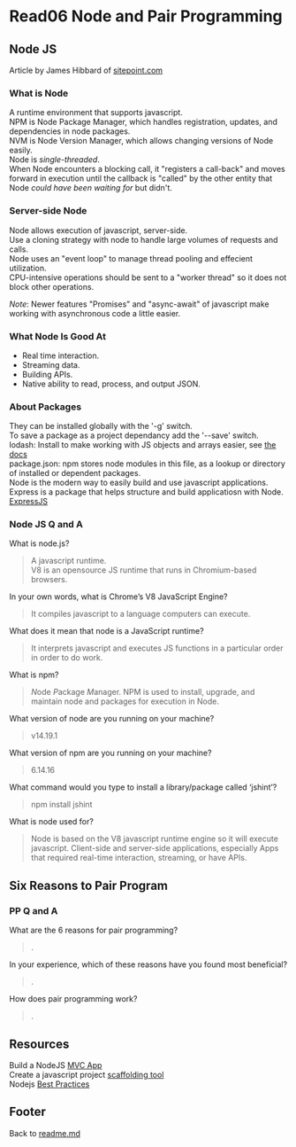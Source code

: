 # Read06 Node and Pair Programming

## Node JS

Article by James Hibbard of [sitepoint.com](https://www.sitepoint.com/an-introduction-to-node-js/)

### What is Node

A runtime environment that supports javascript.  
NPM is Node Package Manager, which handles registration, updates, and dependencies in node packages.  
NVM is Node Version Manager, which allows changing versions of Node easily.  
Node is *single-threaded*.  
When Node encounters a blocking call, it "registers a call-back" and moves forward in execution until the callback is "called" by the other entity that Node *could have been waiting for* but didn't.  

### Server-side Node

Node allows execution of javascript, server-side.  
Use a cloning strategy with node to handle large volumes of requests and calls.  
Node uses an "event loop" to manage thread pooling and effecient utilization.  
CPU-intensive operations should be sent to a "worker thread" so it does not block other operations.  

*Note*: Newer features "Promises" and "async-await" of javascript make working with asynchronous code a little easier.  

### What Node Is Good At

- Real time interaction.  
- Streaming data.  
- Building APIs.  
- Native ability to read, process, and output JSON.  

### About Packages

They can be installed globally with the '-g' switch.  
To save a package as a project dependancy add the '--save' switch.  
lodash: Install to make working with JS objects and arrays easier, see [the docs](https://lodash.com/docs)  
package.json: npm stores node modules in this file, as a lookup or directory of installed or dependent packages.  
Node is the modern way to easily build and use javascript applications.  
Express is a package that helps structure and build applicatiosn with Node. [ExpressJS](http://expressjs.com/)  

### Node JS Q and A

What is node.js?

> A javascript runtime.  
> V8 is an opensource JS runtime that runs in Chromium-based browsers.  

In your own words, what is Chrome’s V8 JavaScript Engine?

> It compiles javascript to a language computers can execute.  

What does it mean that node is a JavaScript runtime?

> It interprets javascript and executes JS functions in a particular order in order to do work.

What is npm?

> *N*ode *P*ackage *M*anager.
> NPM is used to install, upgrade, and maintain node and packages for execution in Node.  

What version of node are you running on your machine?

> v14.19.1

What version of npm are you running on your machine?

> 6.14.16

What command would you type to install a library/package called ‘jshint’?

> npm install jshint

What is node used for?

> Node is based on the V8 javascript runtime engine so it will execute javascript. 
> Client-side and server-side applications, especially Apps that required real-time interaction, streaming, or have APIs.   

## Six Reasons to Pair Program

### PP Q and A

What are the 6 reasons for pair programming?

> .

In your experience, which of these reasons have you found most beneficial?

> .

How does pair programming work?

> .

## Resources

Build a NodeJS [MVC App](https://www.sitepoint.com/node-js-mvc-application/)  
Create a javascript project [scaffolding tool](https://www.sitepoint.com/scaffolding-tool-caporal-js/)  
Nodejs [Best Practices](https://www.sitepoint.com/node-js-best-practices-from-the-node-gurus/)  

## Footer

Back to [readme.md](../README.html)  
